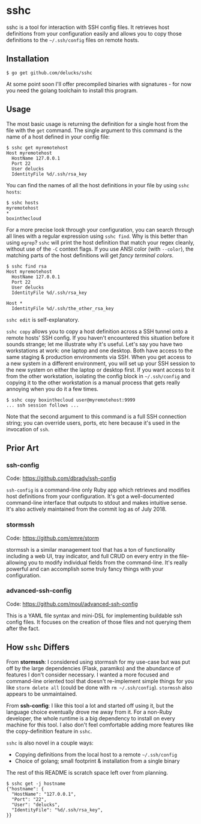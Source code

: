 # sshc

sshc is a tool for interaction with SSH config files. It retrieves host definitions from your configuration easily and allows you to copy those definitions to the `~/.ssh/config` files on remote hosts.

## Installation

```
$ go get github.com/delucks/sshc
```

At some point soon I'll offer precompiled binaries with signatures - for now you need the golang toolchain to install this program.

## Usage

The most basic usage is returning the definition for a single host from the file with the `get` command. The single argument to this command is the name of a host defined in your config file:

```
$ sshc get myremotehost
Host myremotehost
  HostName 127.0.0.1
  Port 22
  User delucks
  IdentityFile %d/.ssh/rsa_key
```

You can find the names of all the host definitions in your file by using `sshc hosts`:

```
$ sshc hosts
myremotehost
*
boxinthecloud
```

For a more precise look through your configuration, you can search through all lines with a regular expression using `sshc find`. Why is this better than using `egrep`? `sshc` will print the host definition that match your regex cleanly, without use of the `-C` context flags. If you use ANSI color (with `--color`), the matching parts of the host definitions will get *fancy terminal colors*.

```
$ sshc find rsa
Host myremotehost
  HostName 127.0.0.1
  Port 22
  User delucks
  IdentityFile %d/.ssh/rsa_key

Host *
  IdentityFile %d/.ssh/the_other_rsa_key

```

`sshc edit` is self-explanatory.

`sshc copy` allows you to copy a host definition across a SSH tunnel onto a remote hosts' SSH config. If you haven't encountered this situation before it sounds strange; let me illustrate why it's useful. Let's say you have two workstations at work: one laptop and one desktop. Both have access to the same staging & production environments via SSH. When you get access to a new system in a different environment, you will set up your SSH session to the new system on either the laptop or desktop first. If you want access to it from the other workstation, isolating the config block in `~/.ssh/config` and copying it to the other workstation is a manual process that gets really annoying when you do it a few times.

```
$ sshc copy boxinthecloud user@myremotehost:9999
... ssh session follows ...
```

Note that the second argument to this command is a full SSH connection string; you can override users, ports, etc here because it's used in the invocation of `ssh`.

## Prior Art

### ssh-config

Code: https://github.com/dbrady/ssh-config

`ssh-config` is a command-line only Ruby app which retrieves and modifies host definitions from your configuration. It's got a well-documented command-line interface that outputs to stdout and makes intuitive sense. It's also actively maintained from the commit log as of July 2018.

### stormssh

Code: https://github.com/emre/storm

stormssh is a similar management tool that has a ton of functionality including a web UI, tray indicator, and full CRUD on every entry in the file- allowing you to modify individual fields from the command-line. It's really powerful and can accomplish some truly fancy things with your configuration.

### advanced-ssh-config

Code: https://github.com/moul/advanced-ssh-config

This is a YAML file syntax and mini-DSL for implementing buildable ssh config files. It focuses on the creation of those files and not querying them after the fact.

## How `sshc` Differs

From **stormssh**: I considered using stormssh for my use-case but was put off by the large dependencies (Flask, paramiko) and the abundance of features I don't consider necessary. I wanted a more focused and command-line oriented tool that doesn't re-implement simple things for you like `storm delete all` (could be done with `rm ~/.ssh/config`). `stormssh` also appears to be unmaintained.

From **ssh-config**: I like this tool a lot and started off using it, but the language choice eventually drove me away from it. For a non-Ruby developer, the whole runtime is a big dependency to install on every machine for this tool. I also don't feel comfortable adding more features like the copy-definition feature in `sshc`.

`sshc` is also novel in a couple ways:
- Copying definitions from the local host to a remote `~/.ssh/config`
- Choice of golang; small footprint & installation from a single binary

The rest of this README is scratch space left over from planning.

```
$ sshc get -j hostname
{"hostname": {
  "HostName": "127.0.0.1",
  "Port": "22",
  "User": "delucks",
  "IdentityFile": "%d/.ssh/rsa_key",
}}
```
